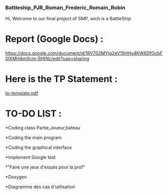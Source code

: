 ### Battleship_PJR_Roman_Frederic_Romain_Robin

Hi, Welcome to our final project of SMP, wich is a BattleShip

# Report (Google Docs) :
https://docs.google.com/document/d/1RV702MYjg2eV15HHy4KW6DfOcbF0IXMHAm0cm-5HtNc/edit?usp=sharing

# Here is the TP Statement :
[tp-template.pdf](https://github.com/ECN-SEC-SMP/Battleship_PJR_Roman_Frederic_Romain_Robin/files/8803107/tp-template.pdf)


# TO-DO LIST :

  *Coding class Partie,Joueur,bateau

  *Coding the main program 

  *Coding the graphical interface

  *Implement Google test
  
  *"Faire une jeux d'essais pour la prof"

  *Doxygen
  
  *Diagramme des cas d'utilisation
  

